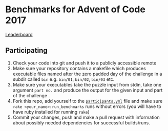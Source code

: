 # Benchmarks for Advent of Code 2017

[Leaderboard](./leader_board.md)

## Participating

1. Check your code into git and push it to a publicly accessible remote
2. Make sure your repository contains a makefile which produces executable
   files named after the zero padded day of the challenge in a subdir called
   `bin` e.g. `bin/01`, `bin/02`, `bin/03` etc.
3. Make sure your executables take the puzzle input from stdin, take one
   argument `part no.` and produce the output for the given input and part of
   the challenge .
4. Fork this repo, add yourself to the [`participants.yml`](./participants.yml)
   file and make sure `rake <your_name>:run_benchmarks` runs without errors
   (you will have to have ruby installed for running `rake`)
5. Commit your changes, push and make a pull request with information about
   possibly needed dependencies for successful builds/runs.
